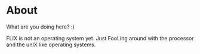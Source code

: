 # About
What are you doing here? :)

FLIX is not an operating system yet.
Just FooLing around with the processor and the unIX like operating systems.
